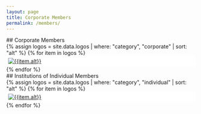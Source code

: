 ```yaml
---
layout: page
title: Corporate Members
permalink: /members/
---
```


<section style="margin-bottom: 50px;">
<div class="container" markdown="1">

<style type="text/css">
  .logo_thumbnail {
    padding: .5vw;
    background-color: #fff;
    border-radius: .25rem;
    -webkit-transition: all .2s ease-in-out;
    -o-transition: all .2s ease-in-out;
    transition: all .2s ease-in-out;
    max-width: 100%;
    height: auto;
  }
</style>

<div class="section-title" markdown="1">
## Corporate Members
</div>

<div class="row">
{% assign logos = site.data.logos | where: "category", "corporate" | sort: "alt" %}
{% for item in logos %}
  <div class="logo_thumbnail col-lg-3 col-md-3 col-sm-4 col-xs-6">
    <a href="{{item.link}}"><img class="img-thumbnail " src="/assets/images/logos/{{item.logo}}" alt="{{item.alt}}"></a>
  </div>
{% endfor %}
</div>

<div class="section-title" markdown="1">
## Institutions of Individual Members
</div>

<div class="row">
{% assign logos = site.data.logos | where: "category", "individual" | sort: "alt" %}
{% for item in logos %}
  <div class="logo_thumbnail col-lg-3 col-md-4 col-sm-4 col-xs-6">
    <a href="{{item.link}}"><img class="img-thumbnail " src="/assets/images/logos/{{item.logo}}" alt="{{item.alt}}"></a>
  </div>
{% endfor %}
</div>

</div>
</section>